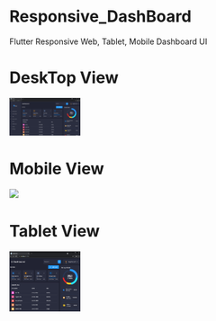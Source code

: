 # Responsive_DashBoard
Flutter Responsive Web, Tablet, Mobile Dashboard UI

# DeskTop View  
<img src="https://github.com/AzharKV/Responsive_DashBoard/blob/master/screenshot/desktopView.png?raw=true" width="25%">

# Mobile View  
<img src="https://github.com/AzharKV/Responsive_DashBoard/blob/master/screenshot/mobileView.gif?raw=true" width="25%">

# Tablet View  
<img src="https://github.com/AzharKV/Responsive_DashBoard/blob/master/screenshot/tabletView.png?raw=true" width="25%">
